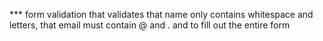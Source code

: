 *** form validation that validates that name only contains whitespace and letters, that email must contain @ and . and to fill out the entire form 
